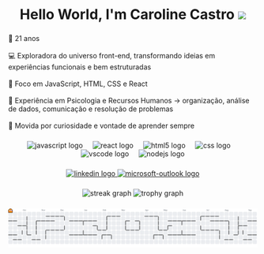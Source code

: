 <h1 align="center">
  Hello World, I'm Caroline Castro
  <img src="https://camo.githubusercontent.com/5bf4f0de613336710635379c7a40e50e0ea9aeea351031a6b87e00c301394f2a/68747470733a2f2f656d6f6a692e67672f6173736574732f656d6f6a692f373333332d706172726f7464616e63652e676966" width="30"/>
</h1>

###

<p align="left">🎂 21 anos<br><br>💻 Exploradora do universo front-end, transformando ideias em experiências funcionais e bem estruturadas<br><br>🚀 Foco em JavaScript, HTML, CSS e React<br><br>🧩 Experiência em Psicologia e Recursos Humanos → organização, análise de dados, comunicação e resolução de problemas<br><br>🔎 Movida por curiosidade e vontade de aprender sempre</p>

###

<div align="center">
  <img src="https://cdn.jsdelivr.net/gh/devicons/devicon/icons/javascript/javascript-original.svg" height="60" alt="javascript logo"  />
  <img width="12" />
  <img src="https://cdn.jsdelivr.net/gh/devicons/devicon/icons/react/react-original.svg" height="60" alt="react logo"  />
  <img width="12" />
  <img src="https://cdn.jsdelivr.net/gh/devicons/devicon/icons/html5/html5-original.svg" height="60" alt="html5 logo"  />
  <img width="12" />
  <img src="https://cdn.jsdelivr.net/gh/devicons/devicon/icons/css3/css3-original.svg" height="60" alt="css logo"  />
  <img width="12" />
  <img src="https://cdn.jsdelivr.net/gh/devicons/devicon/icons/vscode/vscode-original.svg" height="60" alt="vscode logo"  />
  <img width="12" />
  <img src="https://cdn.jsdelivr.net/gh/devicons/devicon/icons/nodejs/nodejs-original.svg" height="60" alt="nodejs logo"  />
</div>

###

<div align="center">
  <a href="https://www.linkedin.com/in/caroline-castro-636931376" target="_blank">
    <img src="https://img.shields.io/static/v1?message=LinkedIn&logo=linkedin&label=&color=0077B5&logoColor=white&labelColor=&style=for-the-badge" height="25" alt="linkedin logo"  />
  </a>
  <a href="mailto:carolcastro2080@hotmail.com" target="_blank">
    <img src="https://img.shields.io/static/v1?message=Outlook&logo=microsoft-outlook&label=&color=0078D4&logoColor=white&labelColor=&style=for-the-badge" height="25" alt="microsoft-outlook logo"  />
  </a>
</div>

###

<div align="center">
  <img src="https://streak-stats.demolab.com?user=carolinecastor&locale=en&mode=daily&theme=dracula&hide_border=false&border_radius=5&order=3" height="150" alt="streak graph"  />
  <img src="https://github-profile-trophy.vercel.app?username=carolinecastor&theme=dracula&column=-1&row=1&margin-w=8&margin-h=8&no-bg=false&no-frame=false&order=4" height="150" alt="trophy graph"  />
</div>

###

<picture>
  <source media="(prefers-color-scheme: dark)" srcset="https://raw.githubusercontent.com/carolinecastor/carolinecastor/output/pacman-contribution-graph-dark.svg">
  <source media="(prefers-color-scheme: light)" srcset="https://raw.githubusercontent.com/carolinecastor/carolinecastor/output/pacman-contribution-graph.svg">
  <img alt="pacman contribution graph" src="https://raw.githubusercontent.com/carolinecastor/carolinecastor/output/pacman-contribution-graph.svg">
</picture>

###

